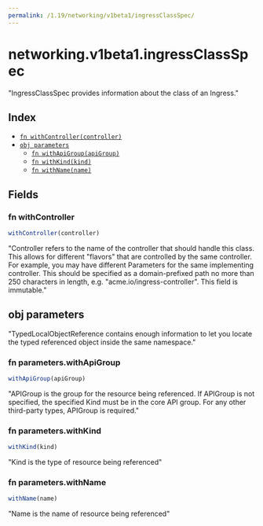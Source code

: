 ```yaml
---
permalink: /1.19/networking/v1beta1/ingressClassSpec/
---
```


# networking.v1beta1.ingressClassSpec

"IngressClassSpec provides information about the class of an Ingress."

## Index

* [`fn withController(controller)`](#fn-withcontroller)
* [`obj parameters`](#obj-parameters)
  * [`fn withApiGroup(apiGroup)`](#fn-parameterswithapigroup)
  * [`fn withKind(kind)`](#fn-parameterswithkind)
  * [`fn withName(name)`](#fn-parameterswithname)

## Fields

### fn withController

```ts
withController(controller)
```

"Controller refers to the name of the controller that should handle this class. This allows for different \"flavors\" that are controlled by the same controller. For example, you may have different Parameters for the same implementing controller. This should be specified as a domain-prefixed path no more than 250 characters in length, e.g. \"acme.io/ingress-controller\". This field is immutable."

## obj parameters

"TypedLocalObjectReference contains enough information to let you locate the typed referenced object inside the same namespace."

### fn parameters.withApiGroup

```ts
withApiGroup(apiGroup)
```

"APIGroup is the group for the resource being referenced. If APIGroup is not specified, the specified Kind must be in the core API group. For any other third-party types, APIGroup is required."

### fn parameters.withKind

```ts
withKind(kind)
```

"Kind is the type of resource being referenced"

### fn parameters.withName

```ts
withName(name)
```

"Name is the name of resource being referenced"